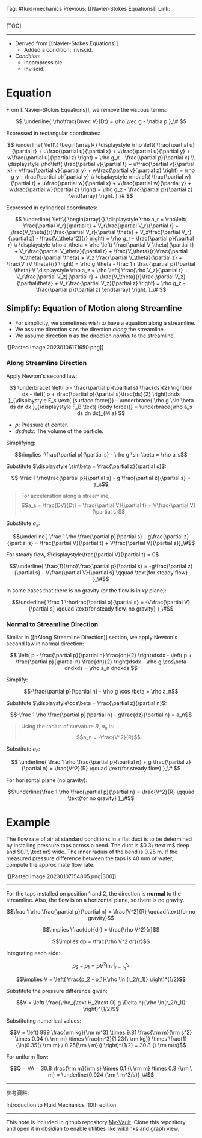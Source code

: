 Tag: #fluid-mechanics 
Previous: [[Navier-Stokes Equations]]
Link: 

---

[TOC]

---

- Derived from [[Navier-Stokes Equations]]. 
	- Added a condition: inviscid.
- *Condition*:
	- Incompressible.
	- Inviscid.

# Equation

From [[Navier-Stokes Equations]], we remove the viscous terms:

$$
\underline{
	\rho\frac{D\vec V}{Dt} = 
	\rho \vec g - \nabla p
}_\#
$$

Expressed in rectangular coordinates:

$$
\underline{
	\left\{
		\begin{array}{}
			\displaystyle
			\rho
			\left(
				\frac{\partial u}{\partial t} +
				u\frac{\partial u}{\partial x} +
				v\frac{\partial u}{\partial y} +
				w\frac{\partial u}{\partial z}
			\right) =
			\rho g_x - \frac{\partial p}{\partial x} \\
			\displaystyle
			\rho\left(
				\frac{\partial v}{\partial t} +
				u\frac{\partial v}{\partial x} + 
				v\frac{\partial v}{\partial y} +
				w\frac{\partial v}{\partial z}
			\right) = \rho g_y - \frac{\partial p}{\partial y} \\
			\displaystyle
			\rho\left(
				\frac{\partial w}{\partial t} +
				u\frac{\partial w}{\partial x} +
				v\frac{\partial w}{\partial y} +
				w\frac{\partial w}{\partial z}
			\right) = \rho g_z - \frac{\partial p}{\partial z}
		\end{array}
	\right.
}_\#
$$

Expressed in cylindrical coordinates:

$$
\underline{
	\left\{
		\begin{array}{}
			\displaystyle
			\rho a_r = \rho\left(
				\frac{\partial V_r}{\partial t} +
				V_r\frac{\partial V_r}{\partial r} +
				\frac{V_\theta}{r}\frac{\partial V_r}{\partial \theta} +
				V_z\frac{\partial V_r}{\partial z} -
				\frac{V_\theta^2}{r}
			\right) = \rho g_r - \frac{\partial p}{\partial r} \\
			\displaystyle
			\rho a_\theta = \rho
			\left(
				\frac{\partial V_\theta}{\partial t} +
				V_r\frac{\partial V_\theta}{\partial r} +
				\frac{V_\theta}{r}\frac{\partial V_\theta}{\partial \theta} + V_z \frac{\partial V_\theta}{\partial z} +
				\frac{V_rV_\theta}{r}
			\right) = \rho g_\theta - \frac 1 r \frac{\partial p}{\partial \theta} \\
			\displaystyle
			\rho a_z = \rho
			\left(
				\frac{\rho V_z}{\partial t} +
				V_r\frac{\partial V_z}{\partial r} +
				\frac{V_\theta}{r}\frac{\partial V_z}{\partial\theta} +
				V_z\frac{\partial V_z}{\partial z}
			\right) = \rho g_z - \frac{\partial p}{\partial z}
		\end{array}
	\right.
}_\#
$$

## Simplify: Equation of Motion along Streamline

- For simplicity, we sometimes wish to have a equation along a streamline.
- We assume direction $s$ as the direction *along* the streamline.
- We assume direction $n$ as the direction *normal* to the streamline.

![[Pasted image 20230106171650.png]]

### Along Streamline Direction

Apply Newton's second law:

$$
\underbrace{
	\left(
		p - \frac{\partial p}{\partial s}
		\frac{ds}{2}
	\right)dn dx - 
	\left(
		p + \frac{\partial p}{\partial s}\frac{ds}{2}
	\right)dndx
}_{\displaystyle F_s \text{ (surface force)}} - 
\underbrace{
	\rho g \sin \beta ds dn dx
}_{\displaystyle F_B \text{ (body force)}} = \underbrace{\rho a_s ds dn dx}_{M a}
$$

- $p$: Pressure at center.
- $dsdndx$: The volume of the particle.

Simplifying:

$$\implies -\frac{\partial p}{\partial s} - 
\rho g \sin \beta = \rho a_s$$

Substitute $\displaystyle \sin\beta = \frac{\partial z}{\partial s}$:

$$-\frac 1 \rho\frac{\partial p}{\partial s} - g \frac{\partial z}{\partial s} = a_s$$

> For acceleration along a streamline, 
> $$a_s = \frac{DV}{Dt} = \frac{\partial V}{\partial t} + V\frac{\partial V}{\partial s}$$

Substitute $a_s$:

$$\underline{-\frac 1 \rho \frac{\partial p}{\partial s} - g\frac{\partial z}{\partial s} = \frac{\partial V}{\partial t} + V\frac{\partial V}{\partial s}}_\#$$

For steady flow, $\displaystyle\frac{\partial V}{\partial t} = 0$

$$\underline{
	\frac{1}{\rho}\frac{\partial p}{\partial s} = -g\frac{\partial z}{\partial s} - V\frac{\partial V}{\partial s} \qquad \text{for steady flow}
}_\#$$

In some cases that there is no gravity (or the flow is in $xy$ plane):

$$\underline{
	\frac 1 \rho\frac{\partial p}{\partial s} = -V\frac{\partial V}{\partial s} \qquad \text{for steady flow, no gravity}
}_\#$$

### Normal to Streamline Direction

Similar in [[#Along Streamline Direction]] section, we apply Newton's second law in normal direction:

$$
\left(
	p - \frac{\partial p}{\partial n}
	\frac{dn}{2}
\right)dsdx - 
\left(
	p + \frac{\partial p}{\partial n}
	\frac{dn}{2}
\right)dsdx - 
\rho g \cos\beta dndxds = \rho a_n dndxds
$$

Simplify:

$$-\frac{\partial p}{\partial n} - \rho g \cos \beta = \rho a_n$$

Substitute $\displaystyle\cos\beta = \frac{\partial z}{\partial n}$:

$$-\frac 1 \rho \frac{\partial p}{\partial n} - g\frac{dz}{\partial n} = a_n$$

> Using the radius of curvature $R$, $a_n$ is:
> $$a_n = -\frac{V^2}{R}$$

Substitute $a_n$:

$$
\underline{
	\frac 1 \rho \frac{\partial p}{\partial n} +
	g \frac{\partial z}{\partial n} = 
	\frac{V^2}{R} \qquad
	\text{for steady flow}
}_\#
$$

For horizontal plane (no gravity):

$$\underline{\frac 1 \rho \frac{\partial p}{\partial n} = \frac{V^2}{R} \qquad \text{for no gravity} }_\#$$

# Example

The flow rate of air at standard conditions in a flat duct is to be determined by installing pressure taps across a bend. The duct is $0.3\ \text m$ deep and $0.1\ \text m$ wide. The inner radius of the bend is $0.25\text{ m}$. If the measured pressure difference between the taps is $40 \text{ mm}$ of water, compute the approximate flow rate.

![[Pasted image 20230107154805.png|300]]

---

For the taps installed on position $1$ and $2$, the direction is **normal** to the streamline. Also, the flow is on a horizontal plane, so there is no gravity.

$$\frac 1 \rho \frac{\partial p}{\partial n} = \frac{V^2}{R} \qquad \text{for no gravity}$$

$$\implies \frac{dp}{dr} = \frac{\rho V^2}{r}$$

$$\implies dp = \frac{\rho V^2 dr}{r}$$

Integrating each side:

$$p_2 - p_1 = \rho V^2\left.\ln r\right\vert_{r = r_1}^{r_2}$$

$$\implies V = 
\left(
	\frac{p_2 - p_1}{\rho \ln (r_2/r_1)}
\right)^{1/2}$$

Substitute the pressure difference given:

$$V = 
\left(
	\frac{\rho_{\text H_2\text O} g \Delta h}{\rho \ln(r_2/r_1)}
\right)^{1/2}$$

Substituting numerical values:

$$V = \left(
	999 \frac{\rm kg}{\rm m^3} \times 9.81 \frac{\rm m}{\rm s^2} \times 0.04 {\ \rm m} \times \frac{m^3}{1.23{\ \rm kg}} \times \frac{1}{\ln(0.35{\ \rm m} / 0.25{\rm \ m})}
\right)^{1/2} = 30.8 {\ \rm m/s}$$

For uniform flow:

$$Q = VA = 30.8 \frac{\rm m}{\rm s} \times 0.1 {\ \rm m} \times 0.3 {\rm \ m} = \underline{0.924 {\rm \ m^3/s}}_\#$$

---

參考資料:

Introduction to Fluid Mechanics, 10th edition

---

This note is included in github repository [My-Vault](https://github.com/LittleD3092/My-Vault.git). Clone this repository and open it in [obsidian](https://obsidian.md/) to enable utilities like wikilinks and graph view.